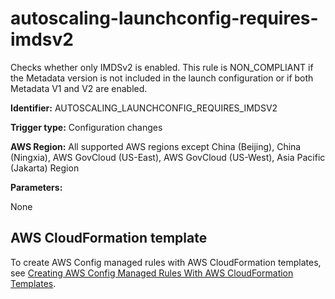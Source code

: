 # autoscaling\-launchconfig\-requires\-imdsv2<a name="autoscaling-launchconfig-requires-imdsv2"></a>

Checks whether only IMDSv2 is enabled\. This rule is NON\_COMPLIANT if the Metadata version is not included in the launch configuration or if both Metadata V1 and V2 are enabled\. 

**Identifier:** AUTOSCALING\_LAUNCHCONFIG\_REQUIRES\_IMDSV2

**Trigger type:** Configuration changes

**AWS Region:** All supported AWS regions except China \(Beijing\), China \(Ningxia\), AWS GovCloud \(US\-East\), AWS GovCloud \(US\-West\), Asia Pacific \(Jakarta\) Region

**Parameters:**

None  

## AWS CloudFormation template<a name="w79aac11c32c17b9c41c15"></a>

To create AWS Config managed rules with AWS CloudFormation templates, see [Creating AWS Config Managed Rules With AWS CloudFormation Templates](aws-config-managed-rules-cloudformation-templates.md)\.